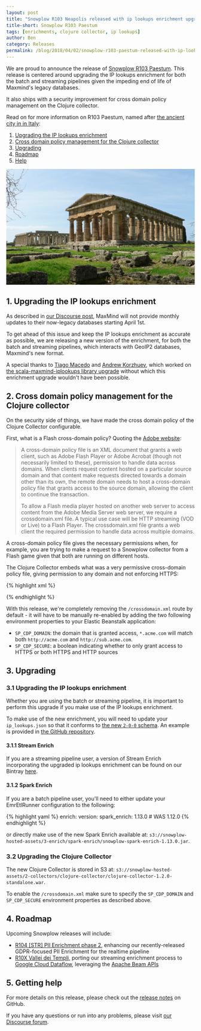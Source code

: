 ```yaml
---
layout: post
title: "Snowplow R103 Neapolis released with ip lookups enrichment upgrade"
title-short: Snowplow R103 Paestum
tags: [enrichments, clojure collector, ip lookups]
author: Ben
category: Releases
permalink: /blog/2018/04/02/snowplow-r103-paestum-released-with-ip-lookups-enrichment-upgrade/
---
```


We are proud to announce the release of [Snowplow R103 Paestum][release-notes]. This release is
centered around upgrading the IP lookups enrichment for both the batch and streaming pipelines given
the impeding end of life of Maxmind's legacy databases.

It also ships with a security improvement for cross domain policy management on the Clojure
collector.

Read on for more information on R103 Paestum, named after [the ancient city in in Italy][paestum]:

<!--more-->

1. [Upgrading the IP lookups enrichment](#ip-lookups)
2. [Cross domain policy management for the Clojure collector](#cdp)
3. [Upgrading](#upgrading)
4. [Roadmap](#roadmap)
5. [Help](#help)

![paestum][paestum-img]

<h2 id="ip-lookups">1. Upgrading the IP lookups enrichment</h2>

As described in [our Discourse post][disc-ip-lookups], MaxMind will not provide monthly updates to
their now-legacy databases starting April 1st.

To get ahead of this issue and keep the IP lookups enrichment as accurate as possible, we are
releasing a new version of the enrichment, for both the batch and streaming pipelines, which
interacts with GeoIP2 databases, Maxmind's new format.

A special thanks to [Tiago Macedo][tmacedo] and [Andrew Korzhuev][andrusha], which worked on
[the scala-maxmind-iplookups library upgrade][scala-maxmind-iplookups] without which this
enrichment upgrade wouldn't have been possible.

<h2 id="cdp">2. Cross domain policy management for the Clojure collector</h2>

On the security side of things, we have made the cross domain policy of the Clojure Collector
configurable.

First, what is a Flash cross-domain policy? Quoting the [Adobe website][cross-domain]:

> A cross-domain policy file is an XML document that grants a web client, such as Adobe Flash Player
or Adobe Acrobat (though not necessarily limited to these), permission to handle data across
domains. When clients request content hosted on a particular source domain and that content make
requests directed towards a domain other than its own, the remote domain needs to host a
cross-domain policy file that grants access to the source domain, allowing the client to continue
the transaction.
>
> To allow a Flash media player hosted on another web server to access content from the Adobe Media
Server web server, we require a crossdomain.xml file. A typical use case will be HTTP streaming
(VOD or Live) to a Flash Player. The crossdomain.xml file grants a web client the required
permission to handle data across multiple domains.

A cross-domain policy file gives the necessary permissions when, for example, you are trying to make
a request to a Snowplow collector from a Flash game given that both are running on different hosts.

The Clojure Collector embeds what was a very permissive cross-domain policy file, giving
permission to any domain and not enforcing HTTPS:

{% highlight xml %}
<?xml version="1.0"?>
<cross-domain-policy>
  <allow-access-from domain="*" secure="false" />
</cross-domain-policy>
{% endhighlight %}

With this release, we're completely removing the `/crossdomain.xml` route by default - it will have
to be manually re-enabled by adding the two following environment properties to your Elastic
Beanstalk application:

- `SP_CDP_DOMAIN`: the domain that is granted access, `*.acme.com` will match both `http://acme.com`
and `http://sub.acme.com`.
- `SP_CDP_SECURE`: a boolean indicating whether to only grant access to HTTPS or both HTTPS and
HTTP sources

<h2 id="upgrading">3. Upgrading</h2>

<h3 id="upgrading-ip">3.1 Upgrading the IP lookups enrichment</h3>

Whether you are using the batch or streaming pipeline, it is important to perform this upgrade if
you make use of the IP lookups enrichment.

To make use of the new enrichment, you will need to update your `ip_lookups.json` so that it
conforms to [the new `2-0-0` schema][ip-lookups-schema]. An example is provided in
[the GitHub repository][ip-lookups-example].

<h4 id="upgrading-ip-stream">3.1.1 Stream Enrich</h4>

If you are a streaming pipeline user, a version of Stream Enrich incorporating the upgraded ip
lookups enrichment can be found on our Bintray [here][se].

<h4 id="upgrading-ip-batch">3.1.2 Spark Enrich</h4>

If you are a batch pipeline user, you'll need to either update your EmrEtlRunner configuration
to the following:

{% highlight yaml %}
enrich:
  version:
    spark_enrich: 1.13.0 # WAS 1.12.0
{% endhighlight %}

or directly make use of the new Spark Enrich available at:
`s3://snowplow-hosted-assets/3-enrich/spark-enrich/snowplow-spark-enrich-1.13.0.jar`.

<h3 id="upgrading-clj">3.2 Upgrading the Clojure Collector</h3>

The new Clojure Collector is stored in S3 at:
`s3://snowplow-hosted-assets/2-collectors/clojure-collector/clojure-collector-1.2.0-standalone.war`.

To enable the `/crossdomain.xml` make sure to specify the `SP_CDP_DOMAIN` and `SP_CDP_SECURE`
environment properties as described above.

<h2 id="roadmap">4. Roadmap</h2>

Upcoming Snowplow releases will include:

* [R104 [STR] PII Enrichment phase 2][r104-pii], enhancing our recently-released GDPR-focused PII
  Enrichment for the realtime pipeline
* [R10X Vallei dei Templi][r10x-str], porting our streaming enrichment process to
  [Google Cloud Dataflow][dataflow], leveraging the [Apache Beam APIs][beam]

<h2 id="help">5. Getting help</h2>

For more details on this release, please check out the [release notes][release-notes] on GitHub.

If you have any questions or run into any problems, please visit [our Discourse forum][discourse].

[paestum]: https://en.wikipedia.org/wiki/Paestum
[paestum-img]: /assets/img/blog/2018/04/paestum.jpg

[release-notes]: https://github.com/snowplow/snowplow/releases/tag/r103-paestum
[discourse]: http://discourse.snowplowanalytics.com/

[r104-pii]: https://github.com/snowplow/snowplow/milestone/153
[r10x-str]: https://github.com/snowplow/snowplow/milestone/151

[dataflow]: https://cloud.google.com/dataflow/
[beam]: https://beam.apache.org/
[cross-domain]: http://www.adobe.com/devnet/adobe-media-server/articles/cross-domain-xml-for-streaming.html

[disc-ip-lookups]: https://discourse.snowplowanalytics.com/t/end-of-life-for-the-maxmind-legacy-ip-lookups-databases-important/1863
[scala-maxmind-iplookups]: https://github.com/snowplow/scala-maxmind-iplookups
[ip-lookups-schema]: https://github.com/snowplow/iglu-central/blob/master/schemas/com.snowplowanalytics.snowplow/ip_lookups/jsonschema/2-0-0
[ip-lookups-example]: https://github.com/snowplow/snowplow/blob/r103-paestum/3-enrich/config/enrichments/ip_lookups.json

[se]: https://bintray.com/snowplow/snowplow-generic/snowplow-stream-enrich/0.16.0#files

[tmacedo]: https://github.com/tmacedo
[andrusha]: https://github.com/andrusha

